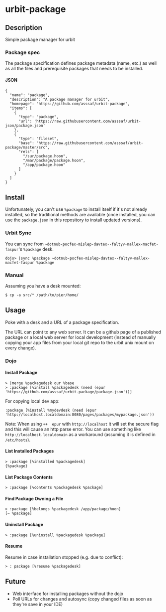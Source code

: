 # urbit-package

## Description
Simple package manager for urbit

### Package spec
The package specification defines package metadata (name, etc.) as well as all the files and prerequisite packages that needs to be installed.

#### JSON
```
{
  "name": "package",
  "description": "A package manager for urbit",
  "homepage": "https://github.com/asssaf/urbit-package",
  "items": [
    {
      "type": "package",
      "url": 'https://raw.githubusercontent.com/asssaf/urbit-json/package.json'
    },
    {
      "type": "fileset",
      "base": "https://raw.githubusercontent.com/asssaf/urbit-package/master/src",
      "rels": [
        "/sur/package.hoon",
        "/mar/package/package.hoon",
        "/app/package.hoon"
      ]
    }
  ]
}
```

## Install

Unfortunately, you can't use `%package` to install itself if it's not already installed, so the traditional methods are available (once installed, you can use the `package.json` in this repository to install updated versions).

### Urbit Sync
You can sync from `~dotnub-pocfex-mislep-davtex--faltyv-mallex-macfet-faspur`'s `%package` desk.
```
dojo> |sync %package ~dotnub-pocfex-mislep-davtex--faltyv-mallex-macfet-faspur %package  
```

### Manual
Assuming you have a desk mounted:
```
$ cp -a src/* /path/to/pier/home/
```

## Usage

Poke with a desk and a URL of a package specification.

The URL can point to any web server. It can be a github page of a published package or a local web server for local development (instead of manually copying your app files from your local git repo to the urbit unix mount on every change).

### Dojo
#### Install Package
```
> |merge %packagedesk our %base
> :package [%install %packagedesk (need (epur 'https://github.com/asssaf/urbit-package/package.json'))]
```

For copying local dev app:
```
:package [%install %mydevdesk (need (epur 'http://localhost.localdomain:8080/pages/packages/mypackage.json'))
```

Note: When using `++  epur` with `http://localhost` it will set the secure flag and this will cause an http parse error. You can use something like `http://localhost.localdomain` as a workaround (assuming it is defined in `/etc/hosts`).

#### List Installed Packages
```
> :package [%installed %packagedesk]
{%package}
```

#### List Package Contents
```
> :package [%contents %packagedesk %package]
```

#### Find Package Owning a File
```
> :package [%belongs %packagedesk /app/package/hoon]
[~ %package]
```

#### Uninstall Package
```
> :package [%uninstall %packagedesk %package]
```

#### Resume
Resume in case installation stopped (e.g. due to conflict):
```
> : package [%resume %packagedesk]
```

## Future
* Web interface for installing packages without the dojo
* Poll URLs for changes and autosync (copy changed files as soon as they're save in your IDE)
